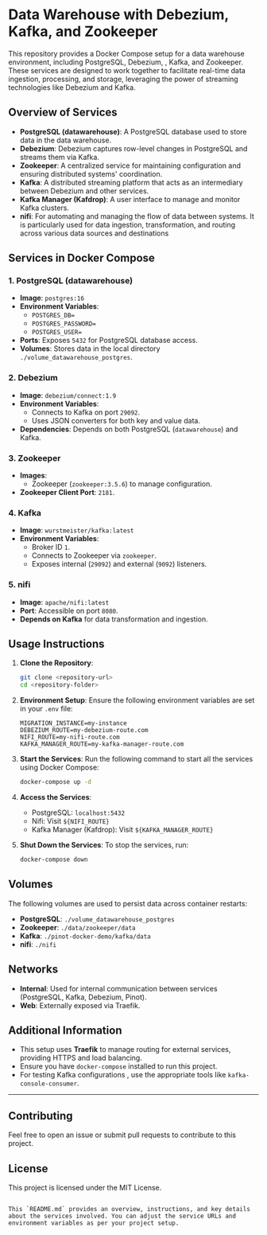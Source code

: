 # Data Warehouse with Debezium, Kafka, and Zookeeper

This repository provides a Docker Compose setup for a data warehouse environment, including PostgreSQL, Debezium, , Kafka, and Zookeeper. These services are designed to work together to facilitate real-time data ingestion, processing, and storage, leveraging the power of streaming technologies like Debezium and Kafka.

## Overview of Services

- **PostgreSQL (datawarehouse)**: A PostgreSQL database used to store data in the data warehouse.
- **Debezium**: Debezium captures row-level changes in PostgreSQL and streams them via Kafka.
- **Zookeeper**: A centralized service for maintaining configuration and ensuring distributed systems' coordination.
- **Kafka**: A distributed streaming platform that acts as an intermediary between Debezium and other services.
- **Kafka Manager (Kafdrop)**: A user interface to manage and monitor Kafka clusters.
- **nifi**: For automating and managing the flow of data between systems. It is particularly used for data       ingestion, transformation, and routing across various data sources and destinations

## Services in Docker Compose

### 1. **PostgreSQL (datawarehouse)**
- **Image**: `postgres:16`
- **Environment Variables**:
  - `POSTGRES_DB= `
  - `POSTGRES_PASSWORD= `
  - `POSTGRES_USER= `
- **Ports**: Exposes `5432` for PostgreSQL database access.
- **Volumes**: Stores data in the local directory `./volume_datawarehouse_postgres`.

### 2. **Debezium**
- **Image**: `debezium/connect:1.9`
- **Environment Variables**:
  - Connects to Kafka on port `29092`.
  - Uses JSON converters for both key and value data.
- **Dependencies**: Depends on both PostgreSQL (`datawarehouse`) and Kafka.

### 3. **Zookeeper**
- **Images**:
  - Zookeeper (`zookeeper:3.5.6`) to manage configuration.
- **Zookeeper Client Port**: `2181`.

  
### 4. **Kafka**
- **Image**: `wurstmeister/kafka:latest`
- **Environment Variables**:
  - Broker ID `1`.
  - Connects to Zookeeper via `zookeeper`.
  - Exposes internal (`29092`) and external (`9092`) listeners.
  
### 5. **nifi**
- **Image**: `apache/nifi:latest`
- **Port**: Accessible on port `8080`.
- **Depends on Kafka** for data transformation and ingestion.



## Usage Instructions

1. **Clone the Repository**:
   ```bash
   git clone <repository-url>
   cd <repository-folder>
   ```

2. **Environment Setup**:
   Ensure the following environment variables are set in your `.env` file:
   ```env
   MIGRATION_INSTANCE=my-instance
   DEBEZIUM_ROUTE=my-debezium-route.com
   NIFI_ROUTE=my-nifi-route.com
   KAFKA_MANAGER_ROUTE=my-kafka-manager-route.com
   ```

3. **Start the Services**:
   Run the following command to start all the services using Docker Compose:
   ```bash
   docker-compose up -d
   ```

4. **Access the Services**:
   - PostgreSQL: `localhost:5432`
   - Nifi: Visit `${NIFI_ROUTE}`
   - Kafka Manager (Kafdrop): Visit `${KAFKA_MANAGER_ROUTE}`

5. **Shut Down the Services**:
   To stop the services, run:
   ```bash
   docker-compose down
   ```

## Volumes

The following volumes are used to persist data across container restarts:
- **PostgreSQL**: `./volume_datawarehouse_postgres`
- **Zookeeper**: `./data/zookeeper/data`
- **Kafka**: `./pinot-docker-demo/kafka/data`
- **nifi**: `./nifi`

## Networks

- **Internal**: Used for internal communication between services (PostgreSQL, Kafka, Debezium, Pinot).
- **Web**: Externally exposed via Traefik.

## Additional Information

- This setup uses **Traefik** to manage routing for external services, providing HTTPS and load balancing.
- Ensure you have `docker-compose` installed to run this project.
- For testing Kafka configurations , use the appropriate tools like `kafka-console-consumer`.

---

## Contributing

Feel free to open an issue or submit pull requests to contribute to this project.

## License

This project is licensed under the MIT License.
```

This `README.md` provides an overview, instructions, and key details about the services involved. You can adjust the service URLs and environment variables as per your project setup.